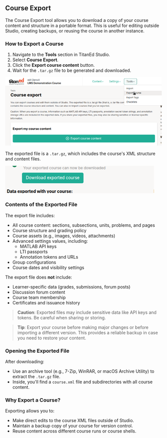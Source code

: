 ## Course Export

The Course Export tool allows you to download a copy of your course content and structure in a portable format. This is useful for editing outside Studio, creating backups, or reusing the course in another instance.

### How to Export a Course


1. Navigate to the **Tools** section in TitanEd Studio.
2. Select **Course Export**.
3. Click the **Export course content** button.
4. Wait for the `.tar.gz` file to be generated and downloaded.

![Export](../images/studio9.png)


The exported file is a `.tar.gz`, which includes the course's XML structure and content files.

![Export2](../images/studio10.png)


### Contents of the Exported File

The export file includes:

- All course content: sections, subsections, units, problems, and pages
- Course structure and grading policy
- Course assets (e.g., images, videos, attachments)
- Advanced settings values, including:
  - MATLAB API keys
  - LTI passports
  - Annotation tokens and URLs
- Group configurations
- Course dates and visibility settings

The export file does **not** include:

- Learner-specific data (grades, submissions, forum posts)
- Discussion forum content
- Course team membership
- Certificates and issuance history

> **Caution**: Exported files may include sensitive data like API keys and tokens. Be careful when sharing or storing.

> **Tip**: Export your course before making major changes or before importing a different version. This provides a reliable backup in case you need to restore your content.

### Opening the Exported File

After downloading:

- Use an archive tool (e.g., 7-Zip, WinRAR, or macOS Archive Utility) to extract the `.tar.gz` file.
- Inside, you'll find a `course.xml` file and subdirectories with all course content.

### Why Export a Course?

Exporting allows you to:

- Make direct edits to the course XML files outside of Studio.
- Maintain a backup copy of your course for version control.
- Reuse content across different course runs or course shells.

